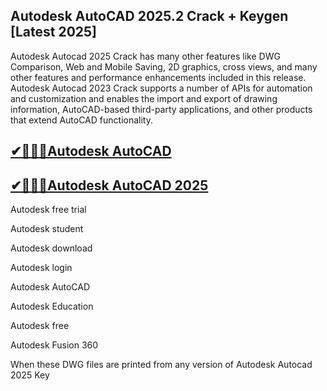 ## Autodesk AutoCAD 2025.2 Crack + Keygen [Latest 2025]

Autodesk Autocad 2025 Crack has many other features like DWG Comparison, Web and Mobile Saving, 2D graphics, cross views, and many other features and performance enhancements included in this release. Autodesk Autocad 2023 Crack supports a number of APIs for automation and customization and enables the import and export of drawing information, AutoCAD-based third-party applications, and other products that extend AutoCAD functionality.

## [✔🚀🔔📢Autodesk AutoCAD](https://devcrack.org/dl/)
## [✔🚀🔔📢Autodesk AutoCAD 2025](https://devcrack.org/dl/)

Autodesk free trial

Autodesk student

Autodesk download

Autodesk login

Autodesk AutoCAD

Autodesk Education

Autodesk free

Autodesk Fusion 360

When these DWG files are printed from any version of Autodesk Autocad 2025 Key
